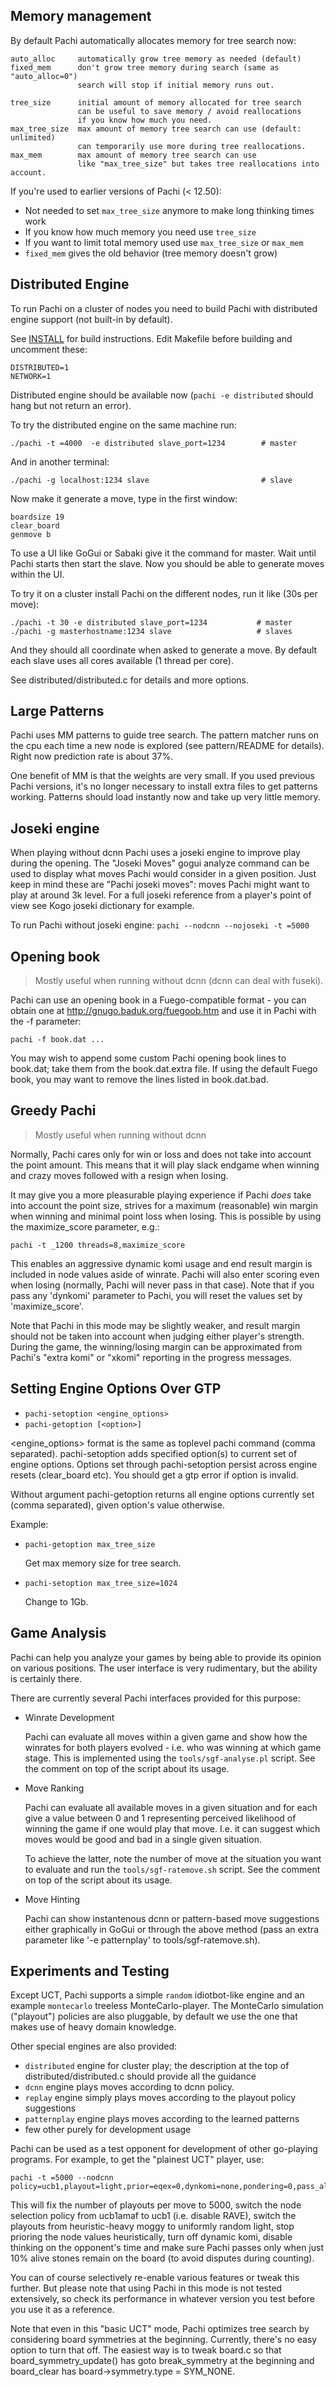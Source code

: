 ## Memory management

By default Pachi automatically allocates memory for tree search now:

```
auto_alloc     automatically grow tree memory as needed (default)
fixed_mem      don't grow tree memory during search (same as "auto_alloc=0")
               search will stop if initial memory runs out.
	       
tree_size      initial amount of memory allocated for tree search  
               can be useful to save memory / avoid reallocations  
               if you know how much you need.
max_tree_size  max amount of memory tree search can use (default: unlimited)  
               can temporarily use more during tree reallocations.
max_mem        max amount of memory tree search can use  
               like "max_tree_size" but takes tree reallocations into account.
```

If you're used to earlier versions of Pachi (< 12.50):
- Not needed to set `max_tree_size` anymore to make long thinking times work
- If you know how much memory you need use `tree_size`
- If you want to limit total memory used use `max_tree_size` or `max_mem`
- `fixed_mem` gives the old behavior (tree memory doesn't grow)


## Distributed Engine

To run Pachi on a cluster of nodes you need to build Pachi with
distributed engine support (not built-in by default).

See [INSTALL](INSTALL.md) for build instructions.
Edit Makefile before building and uncomment these:

    DISTRIBUTED=1
    NETWORK=1

Distributed engine should be available now
(`pachi -e distributed` should hang but not return an error).

To try the distributed engine on the same machine run:

    ./pachi -t =4000  -e distributed slave_port=1234        # master
    
And in another terminal:

    ./pachi -g localhost:1234 slave                         # slave

Now make it generate a move, type in the first window:

    boardsize 19
    clear_board
    genmove b

To use a UI like GoGui or Sabaki give it the command for master.
Wait until Pachi starts then start the slave. Now you should be
able to generate moves within the UI.

To try it on a cluster install Pachi on the different nodes,
run it like (30s per move):

    ./pachi -t 30 -e distributed slave_port=1234           # master
    ./pachi -g masterhostname:1234 slave                   # slaves

And they should all coordinate when asked to generate a move.
By default each slave uses all cores available (1 thread per core).

See distributed/distributed.c for details and more options.


## Large Patterns

Pachi uses MM patterns to guide tree search. The pattern matcher runs
on the cpu each time a new node is explored (see pattern/README for details).
Right now prediction rate is about 37%.

One benefit of MM is that the weights are very small. If you used previous
Pachi versions, it's no longer necessary to install extra files to
get patterns working. Patterns should load instantly now and take up
very little memory.


## Joseki engine

When playing without dcnn Pachi uses a joseki engine to improve play during
the opening. The "Joseki Moves" gogui analyze command can be used to display
what moves Pachi would consider in a given position. Just keep in mind these
are "Pachi joseki moves": moves Pachi might want to play at around 3k level.
For a full joseki reference from a player's point of view see Kogo joseki
dictionary for example.

To run Pachi without joseki engine:
   `pachi --nodcnn --nojoseki -t =5000`


## Opening book

> Mostly useful when running without dcnn (dcnn can deal with fuseki).

Pachi can use an opening book in a Fuego-compatible format - you can
obtain one at http://gnugo.baduk.org/fuegoob.htm and use it in Pachi
with the -f parameter:

	pachi -f book.dat ...

You may wish to append some custom Pachi opening book lines to book.dat;
take them from the book.dat.extra file. If using the default Fuego book,
you may want to remove the lines listed in book.dat.bad.


## Greedy Pachi

> Mostly useful when running without dcnn

Normally, Pachi cares only for win or loss and does not take into
account the point amount. This means that it will play slack endgame
when winning and crazy moves followed with a resign when losing.

It may give you a more pleasurable playing experience if Pachi
_does_ take into account the point size, strives for a maximum
(reasonable) win margin when winning and minimal point loss when
losing. This is possible by using the maximize_score parameter, e.g.:

	pachi -t _1200 threads=8,maximize_score

This enables an aggressive dynamic komi usage and end result margin
is included in node values aside of winrate. Pachi will also enter
scoring even when losing (normally, Pachi will never pass in that case).
Note that if you pass any 'dynkomi' parameter to Pachi, you will reset
the values set by 'maximize_score'.

Note that Pachi in this mode may be slightly weaker, and result margin
should not be taken into account when judging either player's strength.
During the game, the winning/losing margin can be approximated from
Pachi's "extra komi" or "xkomi" reporting in the progress messages.


## Setting Engine Options Over GTP

- `pachi-setoption <engine_options>`
- `pachi-getoption [<option>]`

<engine_options> format is the same as toplevel pachi command (comma separated).
pachi-setoption adds specified option(s) to current set of engine options.
Options set through pachi-setoption persist across engine resets (clear_board etc).
You should get a gtp error if option is invalid.

Without argument pachi-getoption returns all engine options currently set (comma separated),
given option's value otherwise.

Example:

* `pachi-getoption max_tree_size`

  Get max memory size for tree search.

* `pachi-setoption max_tree_size=1024`

  Change to 1Gb.


## Game Analysis

Pachi can help you analyze your games by being able to provide its
opinion on various positions. The user interface is very rudimentary,
but the ability is certainly there.

There are currently several Pachi interfaces provided for this purpose:

* Winrate Development

  Pachi can evaluate all moves within a given game and show how
  the winrates for both players evolved - i.e. who was winning at which
  game stage. This is implemented using the `tools/sgf-analyse.pl` script.
  See the comment on top of the script about its usage.

* Move Ranking

  Pachi can evaluate all available moves in a given situation
  and for each give a value between 0 and 1 representing perceived
  likelihood of winning the game if one would play that move. I.e. it can
  suggest which moves would be good and bad in a single given situation.

  To achieve the latter, note the number of move at the situation you
  want to evaluate and run the `tools/sgf-ratemove.sh` script.
  See the comment on top of the script about its usage.

* Move Hinting

  Pachi can show instantenous dcnn or pattern-based move suggestions either
  graphically in GoGui or through the above method (pass an extra parameter
  like '-e patternplay' to tools/sgf-ratemove.sh).


## Experiments and Testing

Except UCT, Pachi supports a simple `random` idiotbot-like engine and an
example `montecarlo` treeless MonteCarlo-player. The MonteCarlo simulation ("playout")
policies are also pluggable, by default we use the one that makes use of
heavy domain knowledge.

Other special engines are also provided:
* `distributed` engine for cluster play; the description at the top of
  distributed/distributed.c should provide all the guidance
* `dcnn` engine plays moves according to dcnn policy.
* `replay` engine simply plays moves according to the playout policy suggestions
* `patternplay` engine plays moves according to the learned patterns
* few other purely for development usage

Pachi can be used as a test opponent for development of other go-playing
programs. For example, to get the "plainest UCT" player, use:

	pachi -t =5000 --nodcnn policy=ucb1,playout=light,prior=eqex=0,dynkomi=none,pondering=0,pass_all_alive

This will fix the number of playouts per move to 5000, switch the node
selection policy from ucb1amaf to ucb1 (i.e. disable RAVE), switch the
playouts from heuristic-heavy moggy to uniformly random light, stop
prioring the node values heuristically, turn off dynamic komi, disable
thinking on the opponent's time and make sure Pachi passes only when
just 10% alive stones remain on the board (to avoid disputes during
counting).

You can of course selectively re-enable various features or tweak this
further. But please note that using Pachi in this mode is not tested
extensively, so check its performance in whatever version you test
before you use it as a reference.

Note that even in this "basic UCT" mode, Pachi optimizes tree search
by considering board symmetries at the beginning. Currently, there's no
easy option to turn that off. The easiest way is to tweak board.c so
that board_symmetry_update() has goto break_symmetry at the beginning
and board_clear has board->symmetry.type = SYM_NONE.

